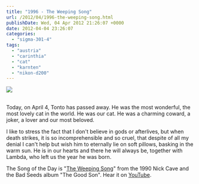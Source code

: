 ```yaml
---
title: "1996 - The Weeping Song"
url: /2012/04/1996-the-weeping-song.html
publishDate: Wed, 04 Apr 2012 21:26:07 +0000
date: 2012-04-04 23:26:07
categories: 
  - "sigma-301-4"
tags: 
  - "austria"
  - "carinthia"
  - "cat"
  - "karnten"
  - "nikon-d200"
---
```

<div class="container">
<div class="center"><a target="_blank" href="https://d25zfm9zpd7gm5.cloudfront.net/1200x1200/2006/20060716_101358_ps.jpg"><img src="https://d25zfm9zpd7gm5.cloudfront.net/0600x0600/2006/20060716_101358_ps.jpg" /></a></div>
</div>
<br />

Today, on April 4, Tonto has passed away. He was the most wonderful, the most lovely cat in the world. He was our cat. He was a charming coward, a joker, a lover and our most beloved.

I like to stress the fact that I don't believe in gods or afterlives, but when death strikes, it is so incomprehensible and so cruel, that despite of all my denial I can't help but wish him to eternally lie on soft pillows, basking in the warm sun. He is in our hearts and there he will always be, together with Lambda, who left us the year he was born.

 The Song of the Day is "<a href="http://www.lyricsmode.com/lyrics/n/nick_cave_and_the_bad_seeds/the_weeping_song.html" target="_blank">The Weeping Song</a>" from the 1990 Nick Cave and the Bad Seeds album "The Good Son". Hear it on <a href="http://www.youtube.com/watch?v=TqhOVY58zIo" target="_blank">YouTube</a>.
